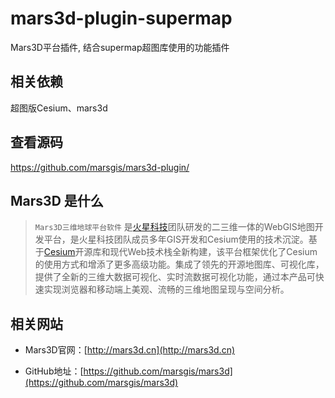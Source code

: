 # mars3d-plugin-supermap

Mars3D平台插件, 结合supermap超图库使用的功能插件
 
 
## 相关依赖 
 超图版Cesium、mars3d
 
## 查看源码
  https://github.com/marsgis/mars3d-plugin/
 


## Mars3D 是什么 
> `Mars3D三维地球平台软件` 是[火星科技](http://marsgis.cn/)团队研发的二三维一体的WebGIS地图开发平台，是火星科技团队成员多年GIS开发和Cesium使用的技术沉淀。基于[Cesium](https://cesium.com/cesiumjs/)开源库和现代Web技术栈全新构建，该平台框架优化了Cesium的使用方式和增添了更多高级功能。集成了领先的开源地图库、可视化库，提供了全新的三维大数据可视化、实时流数据可视化功能，通过本产品可快速实现浏览器和移动端上美观、流畅的三维地图呈现与空间分析。


## 相关网站 

- Mars3D官网：[http://mars3d.cn](http://mars3d.cn)  

- GitHub地址：[https://github.com/marsgis/mars3d](https://github.com/marsgis/mars3d)
